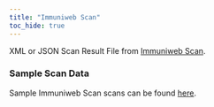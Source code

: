 ```yaml
---
title: "Immuniweb Scan"
toc_hide: true
---
```

XML or JSON Scan Result File from [Immuniweb Scan](https://www.immuniweb.com/).

### Sample Scan Data
Sample Immuniweb Scan scans can be found [here](https://github.com/DefectDojo/django-DefectDojo/tree/master/unittests/scans/immuniweb).

